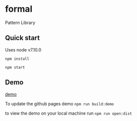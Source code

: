 
# formal

Pattern Library

## Quick start

Uses node v7.10.0

`npm install`

`npm start`

## Demo

[demo](http://appliedis.github.io/)

To update the github pages demo `npm run build:demo`

to view the demo on your local machine run `npm run open:dist`
